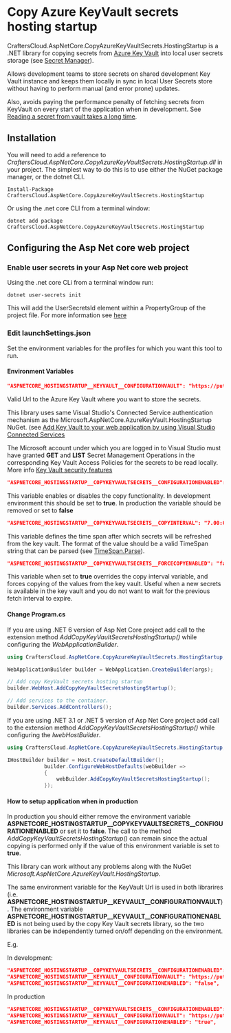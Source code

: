 # Copy Azure KeyVault secrets hosting startup

CraftersCloud.AspNetCore.CopyAzureKeyVaultSecrets.HostingStartup is a .NET library for copying secrets from [Azure Key Vault](https://docs.microsoft.com/en-us/aspnet/core/security/app-secrets?view=aspnetcore-6.0&tabs=windows#secret-manager) into local user secrets storage (see [Secret Manager](https://docs.microsoft.com/en-us/aspnet/core/security/app-secrets?view=aspnetcore-6.0&tabs=windows#secret-manager)).

Allows development teams to store secrets on shared development Key Vault instance and keeps them locally in sync in local User Secrets store without having to perform manual (and error prone) updates.

Also, avoids paying the performance penalty of fetching secrets from KeyVault on every start of the application when in development. See [Reading a secret from vault takes a long time](https://stackoverflow.com/questions/52399018/reading-a-secret-from-azure-key-vault-takes-a-long-time).

## Installation

You will need to add a reference to *CraftersCloud.AspNetCore.CopyAzureKeyVaultSecrets.HostingStartup.dll* in your project. The simplest way to do this is to use either the NuGet package manager, or the dotnet CLI.

```shell
Install-Package CraftersCloud.AspNetCore.CopyAzureKeyVaultSecrets.HostingStartup
```

Or using the .net core CLI from a terminal window:

```shell
dotnet add package CraftersCloud.AspNetCore.CopyAzureKeyVaultSecrets.HostingStartup
```

## Configuring the Asp Net core web project

### Enable user secrets in your Asp Net core web project

Using the .net core CLi from a terminal window run:

```shell
dotnet user-secrets init
```

This will add the UserSecretsId element within a PropertyGroup of the project file. For more information see [here](https://docs.microsoft.com/en-us/aspnet/core/security/app-secrets?view=aspnetcore-6.0&tabs=windows#enable-secret-storage)

### Edit launchSettings.json

Set the environment variables for the profiles for which you want this tool to run.

#### Environment Variables

```json
"ASPNETCORE_HOSTINGSTARTUP__KEYVAULT__CONFIGURATIONVAULT": "https://put-your-dev-vault-here.vault.azure.net"
```

Valid Url to the Azure Key Vault where you want to store the secrets.

This library uses same Visual Studio's Connected Service authentication mechanism as the Microsoft.AspNetCore.AzureKeyVault.HostingStartup NuGet. (see [Add Key Vault to your web application by using Visual Studio Connected Services](https://docs.microsoft.com/en-us/azure/key-vault/general/vs-key-vault-add-connected-service])

The Microsoft account under which you are logged in to Visual Studio must have granted **GET** and **LIST** Secret Management Operations in the corresponding Key Vault Access Policies for the secrets to be read locally. More info [Key Vault security features](https://docs.microsoft.com/en-us/azure/key-vault/general/security-features)

```json
"ASPNETCORE_HOSTINGSTARTUP__COPYKEYVAULTSECRETS__CONFIGURATIONENABLED": "true"
```

This variable enables or disables the copy functionality. In development environment this should be set to **true**. In production the variable should be removed or set to **false**

```json
"ASPNETCORE_HOSTINGSTARTUP__COPYKEYVAULTSECRETS__COPYINTERVAL": "7.00:00:00"
```
This variable defines the time span after which secrets will be refreshed from the key vault. The format of the value should be a valid TimeSpan string that can be parsed (see [TimeSpan.Parse](https://docs.microsoft.com/en-us/dotnet/api/system.timespan.parse?view=netcore-2.0)).

```json
"ASPNETCORE_HOSTINGSTARTUP__COPYKEYVAULTSECRETS__FORCECOPYENABLED": "false"
```

This variable when set to **true** overrides the copy interval variable, and forces copying of the values from the key vault. Useful when a new secrets is available in the key vault and you do not want to wait for the previous fetch interval to expire.

#### Change Program.cs

If you are using .NET 6 version of Asp Net Core project add call to the extension method *AddCopyKeyVaultSecretsHostingStartup()* while configuring the *WebApplicationBuilder*.

```csharp
using CraftersCloud.AspNetCore.CopyAzureKeyVaultSecrets.HostingStartup;

WebApplicationBuilder builder = WebApplication.CreateBuilder(args);

// Add copy KeyVault secrets hosting startup
builder.WebHost.AddCopyKeyVaultSecretsHostingStartup();

// Add services to the container.
builder.Services.AddControllers();

```

If you are using .NET 3.1 or .NET 5 version of Asp Net Core project add call to the extension method *AddCopyKeyVaultSecretsHostingStartup()* while configuring the *IwebHostBuilder*.

```csharp
using CraftersCloud.AspNetCore.CopyAzureKeyVaultSecrets.HostingStartup;

IHostBuilder builder = Host.CreateDefaultBuilder();
            builder.ConfigureWebHostDefaults(webBuilder =>
            {
                webBuilder.AddCopyKeyVaultSecretsHostingStartup();
            });
```

#### How to setup application when in production

In production you should either remove the environment variable **ASPNETCORE_HOSTINGSTARTUP__COPYKEYVAULTSECRETS__CONFIGURATIONENABLED** or set it to **false**. The call to the method *AddCopyKeyVaultSecretsHostingStartup()* can remain since the actual copying is performed only if the value of this environment variable is set to **true**.

This library can work without any problems along with the NuGet *Microsoft.AspNetCore.AzureKeyVault.HostingStartup*.

The same environment variable for the KeyVault Url is used in both librarires (i.e. **ASPNETCORE_HOSTINGSTARTUP__KEYVAULT__CONFIGURATIONVAULT**). The environment variable **ASPNETCORE_HOSTINGSTARTUP__KEYVAULT__CONFIGURATIONENABLED** is not being used by the copy Key Vault secrets library, so the two libraries can be independently turned on/off depending on the environment.

E.g.

In development:
```json
"ASPNETCORE_HOSTINGSTARTUP__COPYKEYVAULTSECRETS__CONFIGURATIONENABLED": "true",
"ASPNETCORE_HOSTINGSTARTUP__KEYVAULT__CONFIGURATIONVAULT": "https://put-your-dev-vault-here.vault.azure.net",
"ASPNETCORE_HOSTINGSTARTUP__KEYVAULT__CONFIGURATIONENABLED": "false",


```

In production
```json
"ASPNETCORE_HOSTINGSTARTUP__COPYKEYVAULTSECRETS__CONFIGURATIONENABLED": "false",
"ASPNETCORE_HOSTINGSTARTUP__KEYVAULT__CONFIGURATIONVAULT": "https://put-your-prod-vault-here.vault.azure.net",
"ASPNETCORE_HOSTINGSTARTUP__KEYVAULT__CONFIGURATIONENABLED": "true",
```
